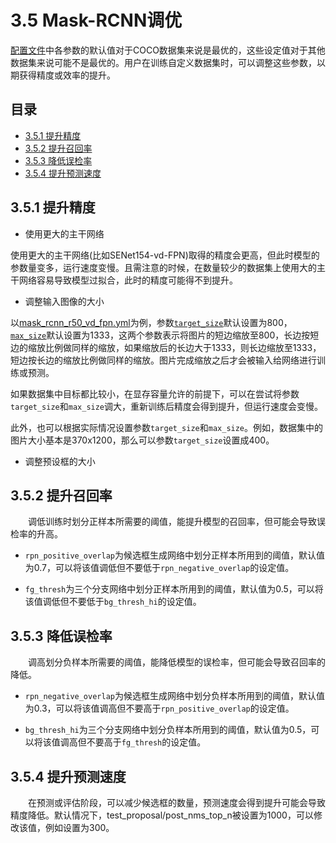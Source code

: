 # 3.5 Mask-RCNN调优

[配置文件](../../configs)中各参数的默认值对于COCO数据集来说是最优的，这些设定值对于其他数据集来说可能不是最优的。用户在训练自定义数据集时，可以调整这些参数，以期获得精度或效率的提升。

## 目录
* [3.5.1 提升精度](#351-提升精度)
* [3.5.2 提升召回率](#352-提升召回率)
* [3.5.3 降低误检率](#353-降低误检率)
* [3.5.4 提升预测速度](#354-提升预测速度)

## 3.5.1 提升精度

* 使用更大的主干网络

使用更大的主干网络(比如SENet154-vd-FPN)取得的精度会更高，但此时模型的参数量变多，运行速度变慢。且需注意的时候，在数量较少的数据集上使用大的主干网络容易导致模型过拟合，此时的精度可能得不到提升。

* 调整输入图像的大小

以[mask_rcnn_r50_vd_fpn.yml](../../configs/mask_rcnn_r50_vd_fpn.yml)为例，参数[`target_size`](https://github.com/FlyingQianMM/PaddleSolution/blob/22486cf0cacd349994ffbd9916338037826d8188/configs/mask_rcnn_r50_vd_fpn.yml#L135)默认设置为800，[`max_size`](https://github.com/FlyingQianMM/PaddleSolution/blob/22486cf0cacd349994ffbd9916338037826d8188/configs/mask_rcnn_r50_vd_fpn.yml#L136)默认设置为1333，这两个参数表示将图片的短边缩放至800，长边按短边的缩放比例做同样的缩放，如果缩放后的长边大于1333，则长边缩放至1333，短边按长边的缩放比例做同样的缩放。图片完成缩放之后才会被输入给网络进行训练或预测。

如果数据集中目标都比较小，在显存容量允许的前提下，可以在尝试将参数`target_size`和`max_size`调大，重新训练后精度会得到提升，但运行速度会变慢。

此外，也可以根据实际情况设置参数`target_size`和`max_size`。例如，数据集中的图片大小基本是370x1200，那么可以参数`target_size`设置成400。

* 调整预设框的大小

## 3.5.2 提升召回率

&emsp;&emsp;调低训练时划分正样本所需要的阈值，能提升模型的召回率，但可能会导致误检率的升高。
* `rpn_positive_overlap`为候选框生成网络中划分正样本所用到的阈值，默认值为0.7，可以将该值调低但不要低于`rpn_negative_overlap`的设定值。

* `fg_thresh`为三个分支网络中划分正样本所用到的阈值，默认值为0.5，可以将该值调低但不要低于`bg_thresh_hi`的设定值。

## 3.5.3 降低误检率

&emsp;&emsp;调高划分负样本所需要的阈值，能降低模型的误检率，但可能会导致召回率的降低。

* `rpn_negative_overlap`为候选框生成网络中划分负样本所用到的阈值，默认值为0.3，可以将该值调高但不要高于`rpn_positive_overlap`的设定值。

* `bg_thresh_hi`为三个分支网络中划分负样本所用到的阈值，默认值为0.5，可以将该值调高但不要高于`fg_thresh`的设定值。


## 3.5.4 提升预测速度

&emsp;&emsp;在预测或评估阶段，可以减少候选框的数量，预测速度会得到提升可能会导致精度降低。默认情况下，test_proposal/post_nms_top_n被设置为1000，可以修改该值，例如设置为300。
